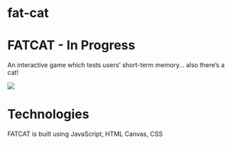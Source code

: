 # fat-cat

# FATCAT - In Progress

An interactive game which tests users’ short-term memory… also there’s a cat!

![](./image/fatcat.gif)

# Technologies

FATCAT is built using JavaScript, HTML Canvas, CSS
